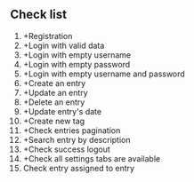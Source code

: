 ## Check list

1. +Registration
2. +Login with valid data
3. +Login with empty username
4. +Login with empty password
5. +Login with empty username and password
6. +Create an entry
7. +Update an entry
8. +Delete an entry
9. +Update entry's date
10. +Create new tag
11. +Check entries pagination
12. +Search entry by description
13. +Check success logout
14. +Check all settings tabs are available
15. Check entry assigned to entry